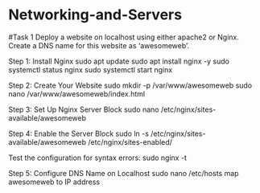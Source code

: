 # Networking-and-Servers

#Task 1
Deploy a website on localhost using either apache2 or Nginx. Create a DNS name for this website as ‘awesomeweb’. 

Step 1: Install Nginx
sudo apt update
sudo apt install nginx -y
sudo systemctl status nginx
sudo systemctl start nginx

Step 2: Create Your Website
sudo mkdir -p /var/www/awesomeweb
sudo nano /var/www/awesomeweb/index.html

Step 3: Set Up Nginx Server Block
sudo nano /etc/nginx/sites-available/awesomeweb

Step 4: Enable the Server Block
sudo ln -s /etc/nginx/sites-available/awesomeweb /etc/nginx/sites-enabled/

Test the configuration for syntax errors:
sudo nginx -t

Step 5: Configure DNS Name on Localhost
sudo nano /etc/hosts
map awesomeweb to IP address


